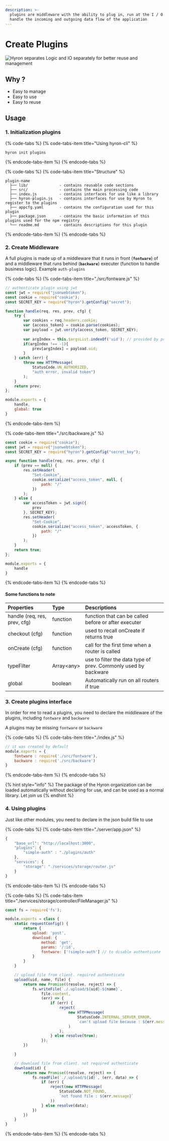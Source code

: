 ```yaml
---
description: >-
  plugins are middleware with the ability to plug in, run at the I / O layer, to
  handle the incoming and outgoing data flow of the application
---
```


# Create Plugins

![Hyron separates Logic and IO separately for better reuse and management](.gitbook/assets/plugins-flow.png)

## Why ?

* Easy to manage
* Easy to use
* Easy to reuse

## Usage

### 1. Initialization plugins

{% code-tabs %}
{% code-tabs-item title="Using hyron-cli" %}
```text
hyron init plugins
```
{% endcode-tabs-item %}
{% endcode-tabs %}

{% code-tabs %}
{% code-tabs-item title="Structure" %}
```text
plugin-name
  ├── lib/              - contains reusable code sections
  ├── src/              - contains the main processing code
  ├── index.js          - contains interfaces for use like a library
  ├── hyron-plugin.js   - contains interfaces for use by Hyron to register to the plugins
  ├── appcfg.yaml       - contains the configuration used for this plugin
  ├── package.json      - contains the basic information of this plugins used for the npm registry
  └── readme.md         - contains descriptions for this plugin
```
{% endcode-tabs-item %}
{% endcode-tabs %}

### 2. Create Middleware

A full plugins is made up of a middleware that it runs in front \(**`fontware`**\) of and a middleware that runs behind \(**`backware`**\) executer \(function to handle business logic\). Example `auth-plugins`

{% code-tabs %}
{% code-tabs-item title="./src/fontware.js" %}
```javascript
// authenticate plugin using jwt
const jwt = require("jsonwebtoken");
const cookie = require("cookie");
const SECRET_KEY = require("hyron").getConfig("secret");

function handle(req, res, prev, cfg) {
    try {
        var cookies = req.headers.cookie;
        var {access_token} = cookie.parse(cookies);
        var payload = jwt.verify(access_token, SECRET_KEY);
        
        var argIndex = this.$argsList.indexOf('uid'); // provided by param_parser plugin
        if(argIndex !== -1){
            prev[argIndex] = payload.uid;
        }
    } catch (err) {
        throw new HTTPMessage(
            StatusCode.UN_AUTHORIZED,
            "auth error, invalid token")
        );
    }
    return prev;
};

module.exports = {
    handle,
    global: true
}
```
{% endcode-tabs-item %}

{% code-tabs-item title="./src/backware.js" %}
```javascript
const cookie = require("cookie");
const jwt = require("jsonwebtoken");
const SECRET_KEY = require("hyron").getConfig("secret_key");

async function handle(req, res, prev, cfg) {
    if (prev == null) {
        res.setHeader(
            "Set-Cookie",
            cookie.serialize("access_token", null, {
                path: "/"
            })
        );
    } else {
        var accessToken = jwt.sign({
            prev
        }, SECRET_KEY);
        res.setHeader(
            "Set-Cookie",
            cookie.serialize("access_token", accessToken, {
                path: "/"
            })
        );
    }
    return true;
};

module.exports = {
    handle
}
```
{% endcode-tabs-item %}
{% endcode-tabs %}

#### Some functions to note

| Properties | Type | Descriptions |
| :--- | :--- | :--- |
| handle \(req, res, prev, cfg\) | function | function that can be called before or after executer |
| checkout \(cfg\) | function | used to recall onCreate if returns true |
| onCreate \(cfg\) | function | call for the first time when a router is called |
| typeFilter | Array&lt;any&gt; | use to filter the data type of prev. Commonly used by backware |
| global | boolean | Automatically run on all routers if true |

### 3. Create plugins interface

In order for me to read a plugins, you need to declare the middleware of the plugins, including `fontware` and `backware`

A plugins may be missing `fontware` or `backware`

{% code-tabs %}
{% code-tabs-item title="./index.js" %}
```javascript
// it was created by default
module.exports = {
    fontware : require('./src/fontware'),
    backware : require('./src/backware')
}
```
{% endcode-tabs-item %}
{% endcode-tabs %}

{% hint style="info" %}
The package of the Hyron organization can be loaded automatically without declaring for use, and can be used as a normal library. Let join us
{% endhint %}

### 4. Using plugins

Just like other modules, you need to declare in the json build file to use

{% code-tabs %}
{% code-tabs-item title="./server/app.json" %}
```javascript
{
    "base_url": "http://localhost:3000",
    "plugins": {
        "simple-auth" : "./plugins/auth"
    },
    "services": {
        "storage": "./services/storage/router.js"
    }
}
```
{% endcode-tabs-item %}
{% endcode-tabs %}

{% code-tabs %}
{% code-tabs-item title="./services/storage/controller/FileManager.js" %}
```javascript
const fs = require('fs');

module.exports = class {
    static requestConfig() {
        return {
            upload: 'post',
            download: {
                method: 'get',
                params: '/:id',
                fontware: ['!simple-auth'] // to disable authenticate
            }
        }
    }

    // upload file from client. required authenticate
    upload(uid, name, file) {
        return new Promise((resolve, reject) => {
            fs.writeFile(`./.upload/${uid}-${name}`,
                file.content,
                (err) => {
                    if (err) {
                        reject(
                            new HTTPMessage(
                                StatusCode.INTERNAL_SERVER_ERROR,
                                `can't upload file because : ${err.message}`
                            )
                        );
                    } else resolve(true);
                });
        })

    }

    // download file from client. not required authenticate
    download(id) {
        return new Promise((resolve, reject) => {
            fs.readFile(`./.upload/${id}`, (err, data) => {
                if (err) {
                    reject(new HTTPMessage(
                        StatusCode.NOT_FOUND,
                        `not found file : ${err.message}`
                    ))
                } else resolve(data);
            })
        })
    }
}
```
{% endcode-tabs-item %}
{% endcode-tabs %}






